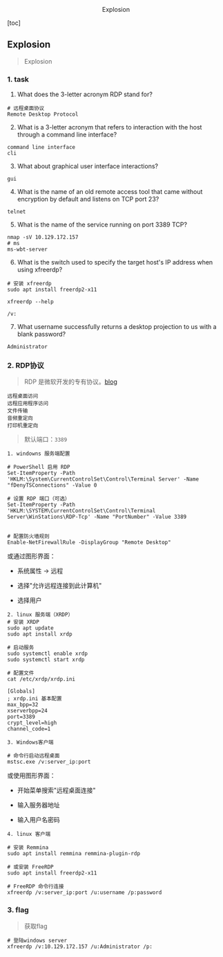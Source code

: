 <center>Explosion</center>







[toc]







## Explosion

> Explosion







### 1. task

1. What does the 3-letter acronym RDP stand for?

```shell
# 远程桌面协议
Remote Desktop Protocol
```

2. What is a 3-letter acronym that refers to interaction with the host through a command line interface?

```shell
command line interface
cli
```

3. What about graphical user interface interactions?

```shell
gui
```

4. What is the name of an old remote access tool that came without encryption by default and listens on TCP port 23?

```shell
telnet
```

5. What is the name of the service running on port 3389 TCP?

```shell
nmap -sV 10.129.172.157
# ms 
ms-wbt-server
```

6. What is the switch used to specify the target host's IP address when using xfreerdp?

```shell
# 安装 xfreerdp
sudo apt install freerdp2-x11

xfreerdp --help

/v:
```

7. What username successfully returns a desktop projection to us with a blank password?

```shell
Administrator
```







### 2. RDP协议

> RDP 是微软开发的专有协议。[blog](https://www.cnblogs.com/88223100/p/RDP-Protocol-Details.html)

```shell
远程桌面访问
远程应用程序访问
文件传输
音频重定向
打印机重定向
```

> 默认端口：`3389`



```shell
1. windowns 服务端配置

# PowerShell 启用 RDP
Set-ItemProperty -Path 'HKLM:\System\CurrentControlSet\Control\Terminal Server' -Name "fDenyTSConnections" -Value 0

# 设置 RDP 端口（可选）
Set-ItemProperty -Path 'HKLM:\SYSTEM\CurrentControlSet\Control\Terminal Server\WinStations\RDP-Tcp' -Name "PortNumber" -Value 3389


# 配置防火墙规则
Enable-NetFirewallRule -DisplayGroup "Remote Desktop"
```

或通过图形界面：

* 系统属性 -> 远程

* 选择"允许远程连接到此计算机"

* 选择用户

```shell
2. linux 服务端（XRDP）
# 安装 XRDP
sudo apt update
sudo apt install xrdp

# 启动服务
sudo systemctl enable xrdp
sudo systemctl start xrdp

# 配置文件 
cat /etc/xrdp/xrdp.ini

[Globals]
; xrdp.ini 基本配置
max_bpp=32
xserverbpp=24
port=3389
crypt_level=high
channel_code=1
```

```shell
3. Windows客户端

# 命令行启动远程桌面
mstsc.exe /v:server_ip:port
```

或使用图形界面：

* 开始菜单搜索"远程桌面连接"

* 输入服务器地址

* 输入用户名密码

```shell
4. linux 客户端

# 安装 Remmina
sudo apt install remmina remmina-plugin-rdp

# 或安装 FreeRDP
sudo apt install freerdp2-x11

# FreeRDP 命令行连接
xfreerdp /v:server_ip:port /u:username /p:password
```







### 3. flag

> 获取flag

```shell
# 登陆windows server
xfreerdp /v:10.129.172.157 /u:Administrator /p:
```

